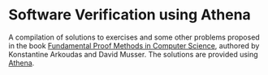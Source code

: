 # Software Verification using Athena
 
A compilation of solutions to exercises and some other problems proposed in the book  [Fundamental Proof Methods in Computer Science](https://mitpress.mit.edu/9780262035538/), authored by Konstantine Arkoudas and David Musser. The solutions are provided using [Athena](https://github.com/AthenaFoundation/athena).
